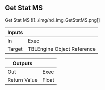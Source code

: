 ## Get Stat MS
Get Stat MS
![[../img/nd_img_GetStatMS.png]]

|Inputs||
|--|--|
| In | Exec |
| Target | TBLEngine Object Reference |

|Outputs||
|--|--|
| Out | Exec |
| Return Value | Float |
